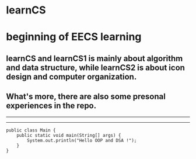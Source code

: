 # learnCS

# beginning of EECS learning

## **learnCS** and **learnCS1** is mainly about algorithm and data structure, while **learnCS2** is about icon design and computer organization.

## What's more, there are also some presonal **experiences** in the repo.

---

---

```
public class Main {
    public static void main(String[] args) {
        System.out.println("Hello OOP and DSA !");
    }
}
```
